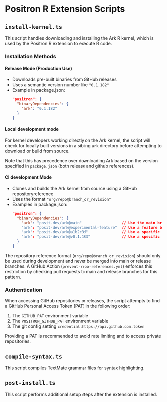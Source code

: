 # Positron R Extension Scripts

## `install-kernel.ts`

This script handles downloading and installing the Ark R kernel, which is used by the Positron R extension to execute R code.


### Installation Methods

#### Release Mode (Production Use)

- Downloads pre-built binaries from GitHub releases
- Uses a semantic version number like `"0.1.182"`
- Example in package.json:
  ```json
  "positron": {
    "binaryDependencies": {
      "ark": "0.1.182"
    }
  }
  ```


#### Local development mode

For kernel developers working directly on the Ark kernel, the script will check for locally built versions in a sibling `ark` directory before attempting to download or build from source.

Note that this has precedence over downloading Ark based on the version specified in `package.json` (both release and github references).


#### CI development Mode

- Clones and builds the Ark kernel from source using a GitHub repositoryreference
- Uses the format `"org/repo@branch_or_revision"`
- Examples in package.json:
  ```json
  "positron": {
    "binaryDependencies": {
      "ark": "posit-dev/ark@main"                  // Use the main branch
      "ark": "posit-dev/ark@experimental-feature"  // Use a feature branch
      "ark": "posit-dev/ark@a1b2c3d"               // Use a specific commit
      "ark": "posit-dev/ark@v0.1.183"              // Use a specific tag
    }
  }
  ```

The repository reference format (`org/repo@branch_or_revision`) should only be used during development and never be merged into main or release branches. A GitHub Action (`prevent-repo-references.yml`) enforces this restriction by checking pull requests to main and release branches for this pattern.


### Authentication

When accessing GitHub repositories or releases, the script attempts to find a GitHub Personal Access Token (PAT) in the following order:

1. The `GITHUB_PAT` environment variable
2. The `POSITRON_GITHUB_PAT` environment variable
3. The git config setting `credential.https://api.github.com.token`

Providing a PAT is recommended to avoid rate limiting and to access private repositories.


## `compile-syntax.ts`

This script compiles TextMate grammar files for syntax highlighting.


## `post-install.ts`

This script performs additional setup steps after the extension is installed.
